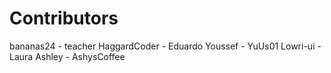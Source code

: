 Contributors
============

bananas24    - teacher
HaggardCoder - Eduardo
Youssef      - YuUs01
Lowri-ui     - Laura
Ashley       - AshysCoffee
